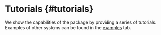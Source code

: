 <script setup lang="ts">
import Gallery from "../components/Gallery.vue";

const beginner = [
  {
    href: "steady_states",
    src: "https://raw.githubusercontent.com/NonlinearOscillations/HarmonicBalance.jl/gh-pages/v0.10.2/assets/simple_Duffing/response_single.png",
    caption: "Steady states",
    desc: "How to get the steady states of the harmonic equations."
  },
  {
    href: "classification",
    src: "https://raw.githubusercontent.com/NonlinearOscillations/HarmonicBalance.jl/gh-pages/v0.10.2/assets/parametron/2d_phase_diagram.png",
    caption: "Classifying solutions",
    desc: "Learn how to add different types of drives."
  },
  {
    href: "linear_response",
    src: "https://raw.githubusercontent.com/NonlinearOscillations/HarmonicBalance.jl/gh-pages/v0.10.2/assets/linear_response/nonlin_F_noise.png",
    caption: "Linear response",
    desc: "Learn how to compute the linear response of a steady state."
  },
  {
    href: "time_dependent",
    src: "https://raw.githubusercontent.com/NonlinearOscillations/HarmonicBalance.jl/gh-pages/v0.10.2/assets/time_dependent/evo_to_steady.png",
    caption: "Stroboscopic evolution",
    desc: "Learn how to investigate stroboscopic time evolution."
  },
  {
    href: "limit_cycles",
    src: "https://raw.githubusercontent.com/NonlinearOscillations/HarmonicBalance.jl/gh-pages/v0.10.2/assets/limit_cycles/vdp_degenerate.png",
    caption: "Limit cycles",
    desc: "Learn how to find the limit cycles of your system."
  }
];


</script>


# Tutorials {#tutorials}

We show the capabilities of the package by providing a series of tutorials. Examples of other systems can be found in the [examples](/examples/index#examples) tab.
<Gallery :images="beginner" />

